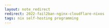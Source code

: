 ```yaml
---
layout: note_redirect
redirect: 2022-fail2ban-nginx-cloudflare-nixos
tags: nix self-hosting programming
---
```

